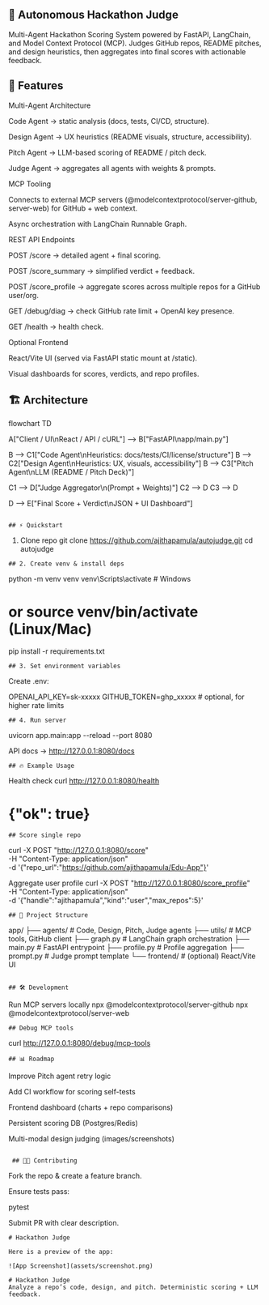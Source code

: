 ## 🚀 Autonomous Hackathon Judge

Multi-Agent Hackathon Scoring System powered by FastAPI, LangChain, and Model Context Protocol (MCP).
Judges GitHub repos, README pitches, and design heuristics, then aggregates into final scores with actionable feedback.

## 📌 Features

Multi-Agent Architecture

Code Agent → static analysis (docs, tests, CI/CD, structure).

Design Agent → UX heuristics (README visuals, structure, accessibility).

Pitch Agent → LLM-based scoring of README / pitch deck.

Judge Agent → aggregates all agents with weights & prompts.

MCP Tooling

Connects to external MCP servers (@modelcontextprotocol/server-github, server-web) for GitHub + web context.

Async orchestration with LangChain Runnable Graph.

REST API Endpoints

POST /score → detailed agent + final scoring.

POST /score_summary → simplified verdict + feedback.

POST /score_profile → aggregate scores across multiple repos for a GitHub user/org.

GET /debug/diag → check GitHub rate limit + OpenAI key presence.

GET /health → health check.

Optional Frontend

React/Vite UI (served via FastAPI static mount at /static).

Visual dashboards for scores, verdicts, and repo profiles.

## 🏗 Architecture

flowchart TD

  A["Client / UI\nReact / API / cURL"] --> B["FastAPI\napp/main.py"]

  B --> C1["Code Agent\nHeuristics: docs/tests/CI/license/structure"]
  B --> C2["Design Agent\nHeuristics: UX, visuals, accessibility"]
  B --> C3["Pitch Agent\nLLM (README / Pitch Deck)"]

  C1 --> D["Judge Aggregator\n(Prompt + Weights)"]
  C2 --> D
  C3 --> D

  D --> E["Final Score + Verdict\nJSON + UI Dashboard"]


```

## ⚡️ Quickstart
```
1. Clone repo
git clone https://github.com/ajithapamula/autojudge.git
cd autojudge
```
## 2. Create venv & install deps
```
python -m venv venv
venv\Scripts\activate   # Windows
# or source venv/bin/activate (Linux/Mac)

pip install -r requirements.txt
```
## 3. Set environment variables
```
Create .env:

OPENAI_API_KEY=sk-xxxxx
GITHUB_TOKEN=ghp_xxxxx       # optional, for higher rate limits
```
## 4. Run server
```
uvicorn app.main:app --reload --port 8080

API docs → http://127.0.0.1:8080/docs
```
## 🔥 Example Usage
```
Health check
curl http://127.0.0.1:8080/health
# {"ok": true}
```
## Score single repo
```
curl -X POST "http://127.0.0.1:8080/score" \
     -H "Content-Type: application/json" \
     -d '{"repo_url":"https://github.com/ajithapamula/Edu-App"}'

Aggregate user profile
curl -X POST "http://127.0.0.1:8080/score_profile" \
     -H "Content-Type: application/json" \
     -d '{"handle":"ajithapamula","kind":"user","max_repos":5}'
```
## 🧩 Project Structure
```
app/
 ├── agents/          # Code, Design, Pitch, Judge agents
 ├── utils/           # MCP tools, GitHub client
 ├── graph.py         # LangChain graph orchestration
 ├── main.py          # FastAPI entrypoint
 ├── profile.py       # Profile aggregation
 ├── prompt.py        # Judge prompt template
 └── frontend/        # (optional) React/Vite UI
```

## 🛠 Development
```
Run MCP servers locally
npx @modelcontextprotocol/server-github
npx @modelcontextprotocol/server-web
```
## Debug MCP tools
```
curl http://127.0.0.1:8080/debug/mcp-tools
```
## 📊 Roadmap
```
 Improve Pitch agent retry logic

 Add CI workflow for scoring self-tests

 Frontend dashboard (charts + repo comparisons)

 Persistent scoring DB (Postgres/Redis)

 Multi-modal design judging (images/screenshots)
```
 
 ## 🧑‍💻 Contributing
```
Fork the repo & create a feature branch.

Ensure tests pass:

pytest


Submit PR with clear description.
```
# Hackathon Judge

Here is a preview of the app:

![App Screenshot](assets/screenshot.png)

# Hackathon Judge
Analyze a repo’s code, design, and pitch. Deterministic scoring + LLM feedback.
